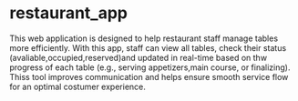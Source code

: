 # restaurant_app
 This web application is designed to help restaurant staff manage tables more efficiently. With this app, staff can view all tables, check their status (avaliable,occupied,reserved)and updated in real-time based on thw progress of each table (e.g., serving appetizers,main course, or finalizing). Thiss tool improves communication and helps ensure smooth service flow for an optimal costumer experience.
